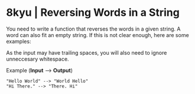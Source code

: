 # 8kyu | Reversing Words in a String


You need to write a function that reverses the words in a given string. A word can also fit an empty string. If this is not clear enough, here are some examples:

As the input may have trailing spaces, you will also need to ignore unneccesary whitespace.

Example (**Input** --> **Output**)

```
"Hello World" --> "World Hello"
"Hi There." --> "There. Hi"
```
